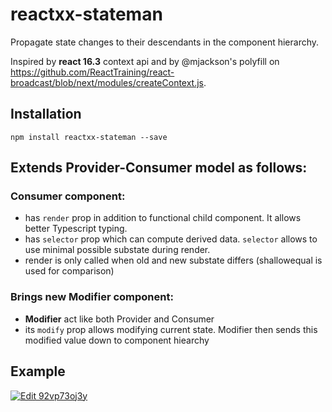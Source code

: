 # reactxx-stateman

Propagate state changes to their descendants in the component hierarchy.

Inspired by **react 16.3** context api and by @mjackson's polyfill on https://github.com/ReactTraining/react-broadcast/blob/next/modules/createContext.js. 

## Installation

```npm install reactxx-stateman --save```

## Extends Provider-Consumer model as follows:

### **Consumer** component:
- has ```render``` prop in addition to functional child component. It allows better Typescript typing.
- has ```selector``` prop which can compute derived data. ```selector``` allows to use minimal possible substate during render.
- render is only called when old and new substate differs (shallowequal is used for comparison)

### Brings new Modifier component:
- **Modifier** act like both Provider and Consumer
- its ```modify``` prop allows modifying current state. Modifier then sends this modified value down to component hiearchy

## Example
[![Edit 92vp73oj3y](https://codesandbox.io/static/img/play-codesandbox.svg)](https://codesandbox.io/s/92vp73oj3y?module=%2Fsrc%2Fapp.tsx)
